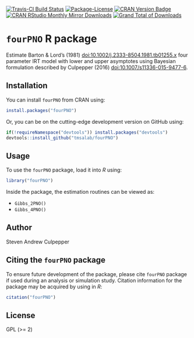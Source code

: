 
<!-- README.md is generated from README.Rmd. Please edit that file -->

[![Travis-CI Build
Status](https://travis-ci.org/tmsalab/fourPNO.svg?branch=master)](https://travis-ci.org/tmsalab/fourPNO)
[![Package-License](http://img.shields.io/badge/license-GPL%20\(%3E=2\)-brightgreen.svg?style=flat)](http://www.gnu.org/licenses/gpl-2.0.html)
[![CRAN Version
Badge](http://www.r-pkg.org/badges/version/fourPNO)](https://cran.r-project.org/package=fourPNO)
[![CRAN RStudio Monthly Mirror
Downloads](http://cranlogs.r-pkg.org/badges/fourPNO)](http://www.r-pkg.org/pkg/fourPNO)
[![Grand Total of
Downloads](http://cranlogs.r-pkg.org/badges/grand-total/fourPNO?color=brightgreen)](http://www.r-pkg.org/pkg/fourPNO)

# `fourPNO` R package

Estimate Barton & Lord’s (1981) <doi:10.1002/j.2333-8504.1981.tb01255.x>
four parameter IRT model with lower and upper asymptotes using Bayesian
formulation described by Culpepper (2016)
<doi:10.1007/s11336-015-9477-6>.

## Installation

You can install `fourPNO` from CRAN using:

``` r
install.packages("fourPNO")
```

Or, you can be on the cutting-edge development version on GitHub using:

``` r
if(!requireNamespace("devtools")) install.packages("devtools")
devtools::install_github("tmsalab/fourPNO")
```

## Usage

To use the `fourPNO` package, load it into *R* using:

``` r
library("fourPNO")
```

Inside the package, the estimation routines can be viewed as:

  - `Gibbs_2PNO()`
  - `Gibbs_4PNO()`

## Author

Steven Andrew Culpepper

## Citing the `fourPNO` package

To ensure future development of the package, please cite `fourPNO`
package if used during an analysis or simulation study. Citation
information for the package may be acquired by using in *R*:

``` r
citation("fourPNO")
```

## License

GPL (\>= 2)

